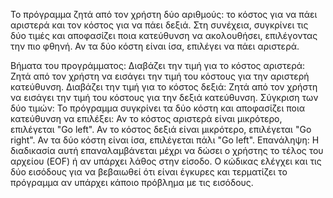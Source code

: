 Το πρόγραμμα ζητά από τον χρήστη δύο αριθμούς: το κόστος για να πάει αριστερά και τον κόστος για να πάει δεξιά. Στη συνέχεια, συγκρίνει τις δύο τιμές και αποφασίζει ποια κατεύθυνση να ακολουθήσει, επιλέγοντας την πιο φθηνή. Αν τα δύο κόστη είναι ίσα, επιλέγει να πάει αριστερά.

Βήματα του προγράμματος:
Διαβάζει την τιμή για το κόστος αριστερά: Ζητά από τον χρήστη να εισάγει την τιμή του κόστους για την αριστερή κατεύθυνση.
Διαβάζει την τιμή για το κόστος δεξιά: Ζητά από τον χρήστη να εισάγει την τιμή του κόστους για την δεξιά κατεύθυνση.
Σύγκριση των δύο τιμών: Το πρόγραμμα συγκρίνει τα δύο κόστη και αποφασίζει ποια κατεύθυνση να επιλέξει:
Αν το κόστος αριστερά είναι μικρότερο, επιλέγεται "Go left".
Αν το κόστος δεξιά είναι μικρότερο, επιλέγεται "Go right".
Αν τα δύο κόστη είναι ίσα, επιλέγεται πάλι "Go left".
Επανάληψη: Η διαδικασία αυτή επαναλαμβάνεται μέχρι να δώσει ο χρήστης το τέλος του αρχείου (EOF) ή αν υπάρχει λάθος στην είσοδο.
Ο κώδικας ελέγχει και τις δύο εισόδους για να βεβαιωθεί ότι είναι έγκυρες και τερματίζει το πρόγραμμα αν υπάρχει κάποιο πρόβλημα με τις εισόδους.
